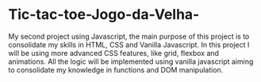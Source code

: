 # Tic-tac-toe-Jogo-da-Velha-
My second project using Javascript, the main purpose of this project is to consolidate my skills in HTML, CSS and Vanilla Javascript. In this project I will be using more advanced CSS features, like grid, flexbox and animations. All the logic will be implemented using vanilla javascript aiming to consolidate my knowledge in functions and DOM manipulation. 
